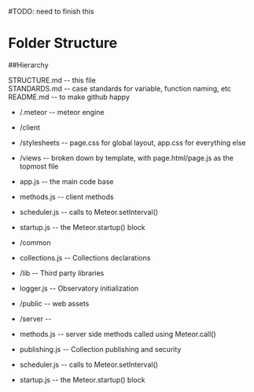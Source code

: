 #TODO: need to finish this
#  Folder Structure

##Hierarchy

STRUCTURE.md -- this file  
STANDARDS.md -- case standards for variable, function naming, etc 
README.md -- to make github happy  


* /.meteor -- meteor engine

* /client 
 * /stylesheets -- page.css for global layout, app.css for everything else
 * /views -- broken down by template, with page.html/page.js as the topmost file
 * app.js -- the main code base
 * methods.js -- client methods
 * scheduler.js -- calls to Meteor.setInterval()
 * startup.js -- the Meteor.startup() block

* /common
 * collections.js -- Collections declarations

* /lib -- Third party libraries
 * logger.js -- Observatory initialization

* /public -- web assets

* /server -- 
 * methods.js -- server side methods called using Meteor.call()
 * publishing.js -- Collection publishing and security
 * scheduler.js -- calls to Meteor.setInterval()
 * startup.js -- the Meteor.startup() block


